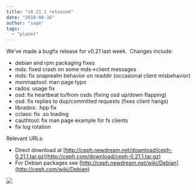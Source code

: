 ```yaml
---
title: "v0.21.1 released"
date: "2010-08-16"
author: "sage"
tags: 
  - "planet"
---
```


We’ve made a bugfix release for v0.21 last week.  Changes include:

- debian and rpm packaging fixes
- mds: fixed crash on some mds->client messages
- mds: fix snaprealm behavior on readdir (occasional client misbehavior)
- monmaptool: man page typo
- rados: usage fix
- osd: fix heartbeat to/from osds (fixing osd up/down flapping)
- osd: fix replies to dup/committed requests (fixes client hangs)
- librados: .hpp fix
- cclass: fix .so loading
- cauthtool: fix man page example for fs clients
- fix log rotation

Relevant URLs:

- Direct download at [http://ceph.newdream.net/download/ceph-0.21.1.tar.gz](http://ceph.com/download/ceph-0.21.1.tar.gz)
- For Debian packages see [http://ceph.newdream.net/wiki/Debian](http://ceph.com/wiki/Debian)

![](http://track.hubspot.com/__ptq.gif?a=268973&k=14&bu=http://ceph.com&r=http://ceph.com/uncategorized/v0-21-1-released/&bvt=rss&p=wordpress)
